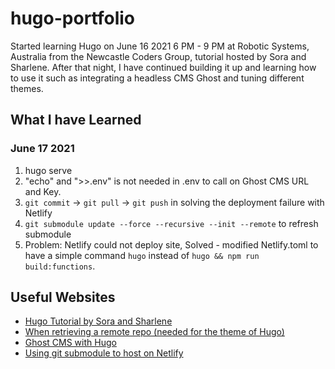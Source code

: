 # hugo-portfolio
Started learning Hugo on June 16 2021 6 PM - 9 PM at Robotic Systems, Australia from the Newcastle Coders Group, tutorial hosted by Sora and Sharlene. After that night, I have continued building it up and learning how to use it such as integrating a headless CMS Ghost and tuning different themes.

## What I have Learned
### June 17 2021
1. hugo serve
2. "echo" and ">>.env" is not needed in .env to call on Ghost CMS URL and Key.
3. `git commit` -> `git pull` -> `git push` in solving the deployment failure with Netlify 
4. `git submodule update --force --recursive --init --remote` to refresh submodule
5. Problem: Netlify could not deploy site, Solved - modified Netlify.toml to have a simple command `hugo` instead of `hugo && npm run build:functions`.

## Useful Websites
- [Hugo Tutorial by Sora and Sharlene](https://tutorial-blog.netlify.app)
- [When retrieving a remote repo (needed for the theme of Hugo)](https://docs.github.com/en/github/getting-started-with-github/getting-started-with-git/about-remote-repositories)
- [Ghost CMS with Hugo](https://www.gojamstack.dev/posts/ghost-cms-hugo/)
- [Using git submodule to host on Netlify](https://gohugo.io/hosting-and-deployment/hosting-on-netlify/#use-hugo-themes-with-netlify)
